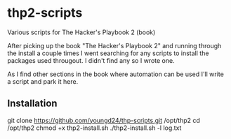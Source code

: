 # thp2-scripts
Various scripts for The Hacker's Playbook 2 (book)

After picking up the book "The Hacker's Playbook 2" and running through the install a 
couple times I went searching for any scripts to install the packages used througout.
I didn't find any so I wrote one.

As I find other sections in the book where automation can be used I'll write a script
and park it here.

## Installation
git clone https://github.com/youngd24/thp-scripts.git /opt/thp2
cd /opt/thp2 
chmod +x thp2-install.sh
./thp2-install.sh -l log.txt
